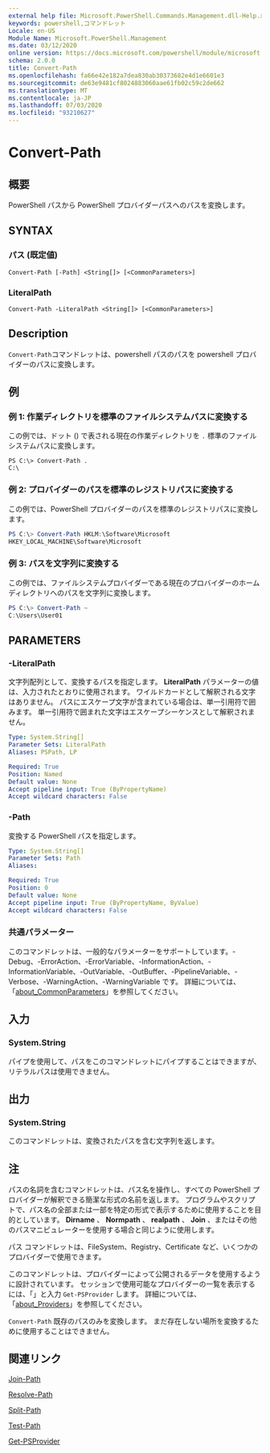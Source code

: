 ```yaml
---
external help file: Microsoft.PowerShell.Commands.Management.dll-Help.xml
keywords: powershell,コマンドレット
Locale: en-US
Module Name: Microsoft.PowerShell.Management
ms.date: 03/12/2020
online version: https://docs.microsoft.com/powershell/module/microsoft.powershell.management/convert-path?view=powershell-7&WT.mc_id=ps-gethelp
schema: 2.0.0
title: Convert-Path
ms.openlocfilehash: fa66e42e182a7dea830ab30373682e4d1e6601e3
ms.sourcegitcommit: de63e9481cf8024883060aae61fb02c59c2de662
ms.translationtype: MT
ms.contentlocale: ja-JP
ms.lasthandoff: 07/03/2020
ms.locfileid: "93210627"
---
```

# Convert-Path

## 概要
PowerShell パスから PowerShell プロバイダーパスへのパスを変換します。

## SYNTAX

### パス (既定値)

```
Convert-Path [-Path] <String[]> [<CommonParameters>]
```

### LiteralPath

```
Convert-Path -LiteralPath <String[]> [<CommonParameters>]
```

## Description

`Convert-Path`コマンドレットは、powershell パスのパスを powershell プロバイダーのパスに変換します。

## 例

### 例 1: 作業ディレクトリを標準のファイルシステムパスに変換する

この例では、ドット () で表される現在の作業ディレクトリを `.` 標準のファイルシステムパスに変換します。

```
PS C:\> Convert-Path .
C:\
```

### 例 2: プロバイダーのパスを標準のレジストリパスに変換する

この例では、PowerShell プロバイダーのパスを標準のレジストリパスに変換します。

```powershell
PS C:\> Convert-Path HKLM:\Software\Microsoft
HKEY_LOCAL_MACHINE\Software\Microsoft
```

### 例 3: パスを文字列に変換する

この例では、ファイルシステムプロバイダーである現在のプロバイダーのホームディレクトリへのパスを文字列に変換します。

```powershell
PS C:\> Convert-Path ~
C:\Users\User01
```

## PARAMETERS

### -LiteralPath

文字列配列として、変換するパスを指定します。 **LiteralPath** パラメーターの値は、入力されたとおりに使用されます。 ワイルドカードとして解釈される文字はありません。 パスにエスケープ文字が含まれている場合は、単一引用符で囲みます。 単一引用符で囲まれた文字はエスケープシーケンスとして解釈されません。

```yaml
Type: System.String[]
Parameter Sets: LiteralPath
Aliases: PSPath, LP

Required: True
Position: Named
Default value: None
Accept pipeline input: True (ByPropertyName)
Accept wildcard characters: False
```

### -Path

変換する PowerShell パスを指定します。

```yaml
Type: System.String[]
Parameter Sets: Path
Aliases:

Required: True
Position: 0
Default value: None
Accept pipeline input: True (ByPropertyName, ByValue)
Accept wildcard characters: False
```

### 共通パラメーター

このコマンドレットは、一般的なパラメーターをサポートしています。-Debug、-ErrorAction、-ErrorVariable、-InformationAction、-InformationVariable、-OutVariable、-OutBuffer、-PipelineVariable、-Verbose、-WarningAction、-WarningVariable です。 詳細については、「[about_CommonParameters](https://go.microsoft.com/fwlink/?LinkID=113216)」を参照してください。

## 入力

### System.String

パイプを使用して、パスをこのコマンドレットにパイプすることはできますが、リテラルパスは使用できません。

## 出力

### System.String

このコマンドレットは、変換されたパスを含む文字列を返します。

## 注

パスの名詞を含むコマンドレットは、パス名を操作し、すべての PowerShell プロバイダーが解釈できる簡潔な形式の名前を返します。 プログラムやスクリプトで、パス名の全部または一部を特定の形式で表示するために使用することを目的としています。 **Dirname** 、 **Normpath** 、 **realpath** 、 **Join** 、またはその他のパスマニピュレーターを使用する場合と同じように使用します。

パス コマンドレットは、FileSystem、Registry、Certificate など、いくつかのプロバイダーで使用できます。

このコマンドレットは、プロバイダーによって公開されるデータを使用するように設計されています。 セッションで使用可能なプロバイダーの一覧を表示するには、「」と入力 `Get-PSProvider` します。 詳細については、「[about_Providers](../Microsoft.PowerShell.Core/About/about_Providers.md)」を参照してください。

`Convert-Path` 既存のパスのみを変換します。 まだ存在しない場所を変換するために使用することはできません。

## 関連リンク

[Join-Path](Join-Path.md)

[Resolve-Path](Resolve-Path.md)

[Split-Path](Split-Path.md)

[Test-Path](Test-Path.md)

[Get-PSProvider](Get-PSProvider.md)
